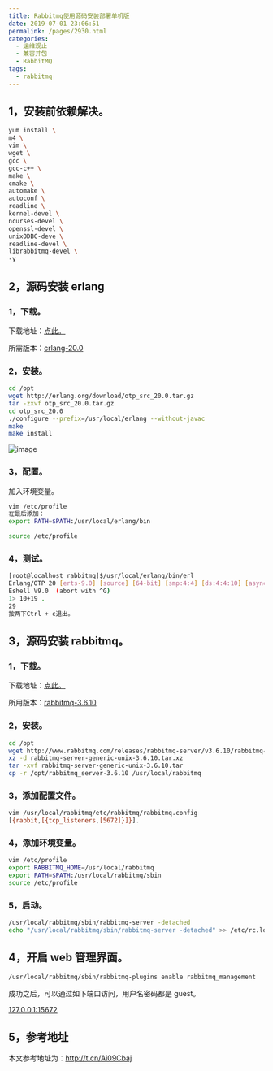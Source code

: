 ```yaml
---
title: Rabbitmq使用源码安装部署单机版
date: 2019-07-01 23:06:51
permalink: /pages/2930.html
categories:
  - 运维观止
  - 兼容并包
  - RabbitMQ
tags:
  - rabbitmq
---
```


## 1，安装前依赖解决。



```sh
yum install \
m4 \
vim \
wget \
gcc \
gcc-c++ \
make \
cmake \
automake \
autoconf \
readline \
kernel-devel \
ncurses-devel \
openssl-devel \
unixODBC-deve \
readline-devel \
librabbitmq-devel \
-y
```



## 2，源码安装 erlang



### 1，下载。



下载地址：[点此。](http://www.erlang.org/downloads?spm=a2c4e.11153940.blogcont601389.11.4f0e5a69Lhb3Hl)



所需版本：[crlang-20.0](http://erlang.org/download/otp_src_20.0.tar.gz?spm=a2c4e.11153940.blogcont601389.12.4f0e5a69Lhb3Hl&file=otp_src_20.0.tar.gz)



### 2，安装。



```sh
cd /opt
wget http://erlang.org/download/otp_src_20.0.tar.gz
tar -zxvf otp_src_20.0.tar.gz
cd otp_src_20.0
./configure --prefix=/usr/local/erlang --without-javac
make
make install
```





![image](https://tvax3.sinaimg.cn/large/008k1Yt0ly1grx79akdlpj608w06m3z502.jpg)





### 3，配置。



加入环境变量。



```sh
vim /etc/profile
在最后添加：
export PATH=$PATH:/usr/local/erlang/bin
```



```sh
source /etc/profile
```



### 4，测试。



```sh
[root@localhost rabbitmq]$/usr/local/erlang/bin/erl
Erlang/OTP 20 [erts-9.0] [source] [64-bit] [smp:4:4] [ds:4:4:10] [async-threads:10] [hipe] [kernel-poll:false]
Eshell V9.0  (abort with ^G)
1> 10+19 .
29
按两下Ctrl + c退出。
```



## 3，源码安装 rabbitmq。



### 1，下载。



下载地址：[点此。](https://github.com/rabbitmq/rabbitmq-server/releases)



所用版本：[rabbitmq-3.6.10](https://codeload.github.com/rabbitmq/rabbitmq-server/tar.gz/rabbitmq_v3_6_11_rc3)



### 2，安装。



```sh
cd /opt
wget http://www.rabbitmq.com/releases/rabbitmq-server/v3.6.10/rabbitmq-server-generic-unix-3.6.10.tar.xz
xz -d rabbitmq-server-generic-unix-3.6.10.tar.xz
tar -xvf rabbitmq-server-generic-unix-3.6.10.tar
cp -r /opt/rabbitmq_server-3.6.10 /usr/local/rabbitmq
```



### 3，添加配置文件。



```sh
vim /usr/local/rabbitmq/etc/rabbitmq/rabbitmq.config
[{rabbit,[{tcp_listeners,[5672]}]}].
```



### 4，添加环境变量。



```sh
vim /etc/profile
export RABBITMQ_HOME=/usr/local/rabbitmq
export PATH=$PATH:/usr/local/rabbitmq/sbin
source /etc/profile
```



### 5，启动。



```sh
/usr/local/rabbitmq/sbin/rabbitmq-server -detached
echo "/usr/local/rabbitmq/sbin/rabbitmq-server -detached" >> /etc/rc.local      #添加开机自启动。
```



## 4，开启 web 管理界面。



```sh
/usr/local/rabbitmq/sbin/rabbitmq-plugins enable rabbitmq_management
```



成功之后，可以通过如下端口访问，用户名密码都是 guest。



[127.0.0.1:15672](http://www.eryajf.net/127.0.0.1:15672)



## 5，参考地址



本文参考地址为：http://t.cn/Ai09Cbaj
